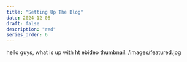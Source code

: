 ```yaml
---
title: "Setting Up The Blog"
date: 2024-12-08
draft: false
description: "red"
series_order: 6
---
```




hello guys, what is up with ht ebideo
thumbnail: /images/featured.jpg